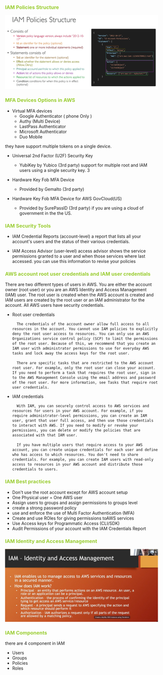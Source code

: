 <h3 style='color:yellowgreen'>IAM Policies Structure </h3>

<img src='../../assets/IAM_Policies_structure.png'>


<h3 style='color:yellowgreen'>MFA Devices Options in AWS</h3>

- Virtual MFA devices
    - Google Authenticator ( phone Only )
    - Authy (Multi Device)
    - LastPass Authenticator
    - Microsoft Authenticator
    - Duo Mobile

 they have support multiple tokens on a single device. 
- Universal 2nd Factor (U2F) Security Key 
    - YubiKey by Yubico (3rd party)
 support for multiple root and IAM users using a single security key. 3
- Hardware Key Fob MFA Device 
    - Provided by Gemalto (3rd party)

- Hardware Key Fob MFA Device for AWS GovCloud(US)
    - Provided by SurePassID (3rd party)
if you are using a cloud of government in the the US.


<h3 style='color:yellowgreen'>IAM Security Tools</h3>

- IAM Credential Reports (account-level)
     a report that lists all your account's users and the status of their various credentials.

- IAM Access Advisor (user-level)
     access advisor shows the service permissions granted to a user and when those  services where last accessed.
     you can use this information to revise your policies

<h3 style='color:yellowgreen'>AWS account root user credentials and IAM user credentials</h3>
There are two different types of users in AWS. You are either the account owner (root user) or you are an AWS Identity and Access Management (IAM) user. The root user is created when the AWS account is created and IAM users are created by the root user or an IAM administrator for the account. All AWS users have security credentials.

- Root user credentials

        The credentials of the account owner allow full access to all resources in the account. You cannot use IAM policies to explicitly deny the root user access to resources. You can only use an AWS Organizations service control policy (SCP) to limit the permissions of the root user. Because of this, we recommend that you create an IAM user with administrator permissions to use for everyday AWS tasks and lock away the access keys for the root user.

        There are specific tasks that are restricted to the AWS account root user. For example, only the root user can close your account. If you need to perform a task that requires the root user, sign in to the AWS Management Console using the email address and password of the root user. For more information, see Tasks that require root user credentials.

- IAM credentials

        With IAM, you can securely control access to AWS services and resources for users in your AWS account. For example, if you require administrator-level permissions, you can create an IAM user, grant that user full access, and then use those credentials to interact with AWS. If you need to modify or revoke your permissions, you can delete or modify the policies that are associated with that IAM user.

        If you have multiple users that require access to your AWS account, you can create unique credentials for each user and define who has access to which resources. You don't need to share credentials. For example, you can create IAM users with read-only access to resources in your AWS account and distribute those credentials to users.

<h3 style='color:yellowgreen'>IAM Best practices</h3>

- Don't use the root account except for AWS account setup
- One Physical user = One AWS user
- Assign users to groups and assign permissions to groups level
- create a strong password policy 
- use and enforce the use of Multi Factor Authentication (MFA) 
- Create and use ROles for giving permissions toAWS services
- Use Access keys for Programmatic Access (CLI/SDK)
- Audit Permissions of your account with the IAM Credentials Report

<h3 style='color:yellowgreen'>IAM Identity and Access Management</h3>
<img src='../../assets/IAM_Identity_and_Access_management.png'>


<h3 style='color:yellowgreen'>IAM Components</h3>

there are 4 component in IAM
 - Users
 - Groups
 - Policies
 - Roles